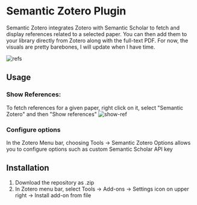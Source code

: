 # Semantic Zotero Plugin
Semantic Zotero integrates Zotero with Semantic Scholar to fetch and display references related to a selected paper. You can then add them to your library directly from Zotero along with the full-text PDF. For now, the visuals are pretty barebones, I will update when I have time.

![refs](https://github.com/AgiNetz/semantic-zotero/assets/29703385/d99ca766-182e-4d10-8c5d-5ee5199615dd)

## Usage

### Show References:

To fetch references for a given paper, right click on it, select "Semantic Zotero" and then "Show references"
![show-ref](https://github.com/AgiNetz/semantic-zotero/assets/29703385/bb52135d-fa33-4f5f-b3c5-5c674b103d24)

### Configure options

In the Zotero Menu bar, choosing Tools -> Semantic Zotero Options allows you to configure options such as custom Semantic Scholar API key

## Installation

1. Download the repository as .zip
2. In Zotero menu bar, select Tools -> Add-ons -> Settings icon on upper right -> Install add-on from file
